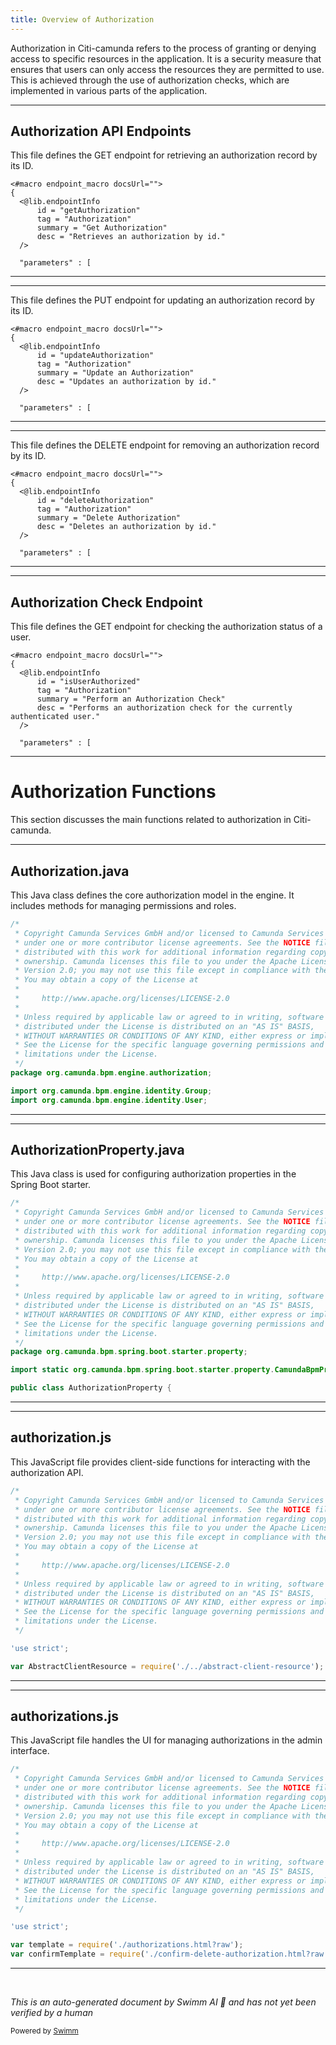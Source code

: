 ```yaml
---
title: Overview of Authorization
---
```

Authorization in Citi-camunda refers to the process of granting or denying access to specific resources in the application. It is a security measure that ensures that users can only access the resources they are permitted to use. This is achieved through the use of authorization checks, which are implemented in various parts of the application.

<SwmSnippet path="/engine-rest/engine-rest-openapi/src/main/templates/paths/authorization/{id}/get.ftl" line="1">

---

## Authorization API Endpoints

This file defines the GET endpoint for retrieving an authorization record by its ID.

```ftl
<#macro endpoint_macro docsUrl="">
{
  <@lib.endpointInfo
      id = "getAuthorization"
      tag = "Authorization"
      summary = "Get Authorization"
      desc = "Retrieves an authorization by id."
  />

  "parameters" : [
```

---

</SwmSnippet>

<SwmSnippet path="/engine-rest/engine-rest-openapi/src/main/templates/paths/authorization/{id}/put.ftl" line="1">

---

This file defines the PUT endpoint for updating an authorization record by its ID.

```ftl
<#macro endpoint_macro docsUrl="">
{
  <@lib.endpointInfo
      id = "updateAuthorization"
      tag = "Authorization"
      summary = "Update an Authorization"
      desc = "Updates an authorization by id."
  />

  "parameters" : [
```

---

</SwmSnippet>

<SwmSnippet path="/engine-rest/engine-rest-openapi/src/main/templates/paths/authorization/{id}/delete.ftl" line="1">

---

This file defines the DELETE endpoint for removing an authorization record by its ID.

```ftl
<#macro endpoint_macro docsUrl="">
{
  <@lib.endpointInfo
      id = "deleteAuthorization"
      tag = "Authorization"
      summary = "Delete Authorization"
      desc = "Deletes an authorization by id."
  />

  "parameters" : [
```

---

</SwmSnippet>

<SwmSnippet path="/engine-rest/engine-rest-openapi/src/main/templates/paths/authorization/check/get.ftl" line="1">

---

## Authorization Check Endpoint

This file defines the GET endpoint for checking the authorization status of a user.

```ftl
<#macro endpoint_macro docsUrl="">
{
  <@lib.endpointInfo
      id = "isUserAuthorized"
      tag = "Authorization"
      summary = "Perform an Authorization Check"
      desc = "Performs an authorization check for the currently authenticated user."
  />

  "parameters" : [
```

---

</SwmSnippet>

# Authorization Functions

This section discusses the main functions related to authorization in Citi-camunda.

<SwmSnippet path="/engine/src/main/java/org/camunda/bpm/engine/authorization/Authorization.java" line="1">

---

## Authorization.java

This Java class defines the core authorization model in the engine. It includes methods for managing permissions and roles.

```java
/*
 * Copyright Camunda Services GmbH and/or licensed to Camunda Services GmbH
 * under one or more contributor license agreements. See the NOTICE file
 * distributed with this work for additional information regarding copyright
 * ownership. Camunda licenses this file to you under the Apache License,
 * Version 2.0; you may not use this file except in compliance with the License.
 * You may obtain a copy of the License at
 *
 *     http://www.apache.org/licenses/LICENSE-2.0
 *
 * Unless required by applicable law or agreed to in writing, software
 * distributed under the License is distributed on an "AS IS" BASIS,
 * WITHOUT WARRANTIES OR CONDITIONS OF ANY KIND, either express or implied.
 * See the License for the specific language governing permissions and
 * limitations under the License.
 */
package org.camunda.bpm.engine.authorization;

import org.camunda.bpm.engine.identity.Group;
import org.camunda.bpm.engine.identity.User;

```

---

</SwmSnippet>

<SwmSnippet path="/spring-boot-starter/starter/src/main/java/org/camunda/bpm/spring/boot/starter/property/AuthorizationProperty.java" line="1">

---

## AuthorizationProperty.java

This Java class is used for configuring authorization properties in the Spring Boot starter.

```java
/*
 * Copyright Camunda Services GmbH and/or licensed to Camunda Services GmbH
 * under one or more contributor license agreements. See the NOTICE file
 * distributed with this work for additional information regarding copyright
 * ownership. Camunda licenses this file to you under the Apache License,
 * Version 2.0; you may not use this file except in compliance with the License.
 * You may obtain a copy of the License at
 *
 *     http://www.apache.org/licenses/LICENSE-2.0
 *
 * Unless required by applicable law or agreed to in writing, software
 * distributed under the License is distributed on an "AS IS" BASIS,
 * WITHOUT WARRANTIES OR CONDITIONS OF ANY KIND, either express or implied.
 * See the License for the specific language governing permissions and
 * limitations under the License.
 */
package org.camunda.bpm.spring.boot.starter.property;

import static org.camunda.bpm.spring.boot.starter.property.CamundaBpmProperties.joinOn;

public class AuthorizationProperty {
```

---

</SwmSnippet>

<SwmSnippet path="/webapps/frontend/camunda-bpm-sdk-js/lib/api-client/resources/authorization.js" line="1">

---

## authorization.js

This JavaScript file provides client-side functions for interacting with the authorization API.

```javascript
/*
 * Copyright Camunda Services GmbH and/or licensed to Camunda Services GmbH
 * under one or more contributor license agreements. See the NOTICE file
 * distributed with this work for additional information regarding copyright
 * ownership. Camunda licenses this file to you under the Apache License,
 * Version 2.0; you may not use this file except in compliance with the License.
 * You may obtain a copy of the License at
 *
 *     http://www.apache.org/licenses/LICENSE-2.0
 *
 * Unless required by applicable law or agreed to in writing, software
 * distributed under the License is distributed on an "AS IS" BASIS,
 * WITHOUT WARRANTIES OR CONDITIONS OF ANY KIND, either express or implied.
 * See the License for the specific language governing permissions and
 * limitations under the License.
 */

'use strict';

var AbstractClientResource = require('./../abstract-client-resource');

```

---

</SwmSnippet>

<SwmSnippet path="/webapps/frontend/ui/admin/client/scripts/pages/authorizations.js" line="1">

---

## authorizations.js

This JavaScript file handles the UI for managing authorizations in the admin interface.

```javascript
/*
 * Copyright Camunda Services GmbH and/or licensed to Camunda Services GmbH
 * under one or more contributor license agreements. See the NOTICE file
 * distributed with this work for additional information regarding copyright
 * ownership. Camunda licenses this file to you under the Apache License,
 * Version 2.0; you may not use this file except in compliance with the License.
 * You may obtain a copy of the License at
 *
 *     http://www.apache.org/licenses/LICENSE-2.0
 *
 * Unless required by applicable law or agreed to in writing, software
 * distributed under the License is distributed on an "AS IS" BASIS,
 * WITHOUT WARRANTIES OR CONDITIONS OF ANY KIND, either express or implied.
 * See the License for the specific language governing permissions and
 * limitations under the License.
 */

'use strict';

var template = require('./authorizations.html?raw');
var confirmTemplate = require('./confirm-delete-authorization.html?raw');
```

---

</SwmSnippet>

&nbsp;

*This is an auto-generated document by Swimm AI 🌊 and has not yet been verified by a human*

<SwmMeta version="3.0.0" repo-id="Z2l0aHViJTNBJTNBQ2l0aS1jYW11bmRhJTNBJTNBZ2lsYWRuYXZvdA==" repo-name="Citi-camunda" doc-type="overview"><sup>Powered by [Swimm](/)</sup></SwmMeta>
